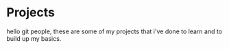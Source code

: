 # Projects
hello git people, these are some of my projects that i've done to learn and to build up my basics.
